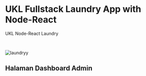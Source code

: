 # UKL Fullstack Laundry App with Node-React
UKL Node-React Laundry

<br>

![laundryy](https://user-images.githubusercontent.com/65702027/151680182-39c226d5-fb0c-443f-9f0c-3db6c4f6ed0a.PNG)
<br>

<h2>Halaman Dashboard Admin</h2><br>

